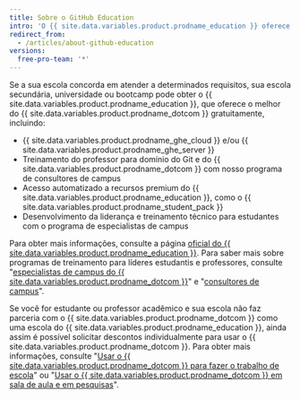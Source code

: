 ```yaml
---
title: Sobre o GitHub Education
intro: 'O {{ site.data.variables.product.prodname_education }} oferece um produto gratuito especial para escolas que querem aproveitar o {{ site.data.variables.product.prodname_dotcom }} ao máximo na respectiva comunidade e que concordam com os requisitos específicos do programa.'
redirect_from:
  - /articles/about-github-education
versions:
  free-pro-team: '*'
---
```


Se a sua escola concorda em atender a determinados requisitos, sua escola secundária, universidade ou bootcamp pode obter o {{ site.data.variables.product.prodname_education }}, que oferece o melhor do {{ site.data.variables.product.prodname_dotcom }} gratuitamente, incluindo:
- {{ site.data.variables.product.prodname_ghe_cloud }} e/ou {{ site.data.variables.product.prodname_ghe_server }}
- Treinamento do professor para domínio do Git e do {{ site.data.variables.product.prodname_dotcom }} com nosso programa de consultores de campus
- Acesso automatizado a recursos premium do {{ site.data.variables.product.prodname_education }}, como o {{ site.data.variables.product.prodname_student_pack }}
- Desenvolvimento da liderança e treinamento técnico para estudantes com o programa de especialistas de campus

Para obter mais informações, consulte a página [oficial do {{ site.data.variables.product.prodname_education }}](https://education.github.com/partners/schools). Para saber mais sobre programas de treinamento para líderes estudantis e professores, consulte "[especialistas de campus do {{ site.data.variables.product.prodname_dotcom }}](https://education.github.com/students/experts)" e "[consultores de campus](https://education.github.com/teachers/advisors)".

Se você for estudante ou professor acadêmico e sua escola não faz parceria com o {{ site.data.variables.product.prodname_dotcom }} como uma escola do {{ site.data.variables.product.prodname_education }}, ainda assim é possível solicitar descontos individualmente para usar o {{ site.data.variables.product.prodname_dotcom }}. Para obter mais informações, consulte "[Usar o {{ site.data.variables.product.prodname_dotcom }} para fazer o trabalho de escola](/articles/using-github-for-your-schoolwork/)" ou "[Usar o {{ site.data.variables.product.prodname_dotcom }} em sala de aula e em pesquisas](/articles/using-github-in-your-classroom-and-research/)".
